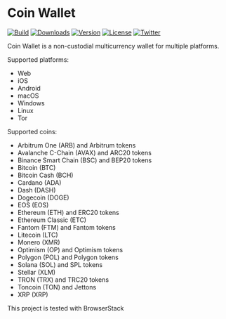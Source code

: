 # Coin Wallet

[![Build](https://github.com/coinspace/coinspace/actions/workflows/ci.yml/badge.svg)](https://github.com/CoinSpace/CoinSpace/actions/workflows/ci.yml)
[![Downloads](https://img.shields.io/github/downloads/coinspace/coinspace/total)](https://github.com/CoinSpace/CoinSpace/releases)
[![Version](https://img.shields.io/github/v/release/coinspace/coinspace?label=version)](https://github.com/CoinSpace/CoinSpace/releases)
[![License](https://img.shields.io/github/license/CoinSpace/CoinSpace?color=blue)](https://github.com/CoinSpace/CoinSpace/blob/master/LICENSE)
[![Twitter](https://img.shields.io/twitter/follow/CoinAppWallet?style=social)](https://twitter.com/intent/follow?screen_name=CoinAppWallet)

Coin Wallet is a non-custodial multicurrency wallet for multiple platforms.

Supported platforms:
- Web
- iOS
- Android
- macOS
- Windows
- Linux
- Tor

Supported coins:
- Arbitrum One (ARB) and Arbitrum tokens
- Avalanche C-Chain (AVAX) and ARC20 tokens
- Binance Smart Chain (BSC) and BEP20 tokens
- Bitcoin (BTC)
- Bitcoin Cash (BCH)
- Cardano (ADA)
- Dash (DASH)
- Dogecoin (DOGE)
- EOS (EOS)
- Ethereum (ETH) and ERC20 tokens
- Ethereum Classic (ETC)
- Fantom (FTM) and Fantom tokens
- Litecoin (LTC)
- Monero (XMR)
- Optimism (OP) and Optimism tokens
- Polygon (POL) and Polygon tokens
- Solana (SOL) and SPL tokens
- Stellar (XLM)
- TRON (TRX) and TRC20 tokens
- Toncoin (TON) and Jettons
- XRP (XRP)

This project is tested with BrowserStack
